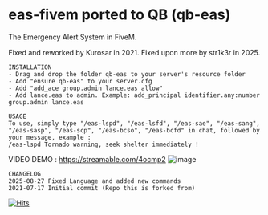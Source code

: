# eas-fivem ported to QB (qb-eas)
The Emergency Alert System in FiveM.  

Fixed and reworked by Kurosar in 2021.
Fixed upon more by str1k3r in 2025.


```
INSTALLATION
- Drag and drop the folder qb-eas to your server's resource folder
- Add "ensure qb-eas" to your server.cfg
- Add "add_ace group.admin lance.eas allow"
- Add lance.eas to admin. Example: add_principal identifier.any:number group.admin lance.eas
```

```
USAGE
To use, simply type "/eas-lspd", "/eas-lsfd", "/eas-sae", "/eas-sang", "/eas-sasp", "/eas-scp", "/eas-bcso", "/eas-bcfd" in chat, followed by your message, example : 
/eas-lspd Tornado warning, seek shelter immediately !
```
VIDEO DEMO : https://streamable.com/4ocmp2
![image](https://user-images.githubusercontent.com/4887819/126018607-77e2d0f2-829a-4d95-b0f8-88e32e2f78b5.png)


```
CHANGELOG
2025-08-27 Fixed Language and added new commands
2021-07-17 Initial commit (Repo this is forked from)
```
  
[![Hits](https://hits.seeyoufarm.com/api/count/incr/badge.svg?url=https%3A%2F%2Fgithub.com%2FKurosar%2Fqb-eas&count_bg=%2379C83D&title_bg=%23555555&icon=github.svg&icon_color=%23E7E7E7&title=visitors&edge_flat=true)](https://hits.seeyoufarm.com)
